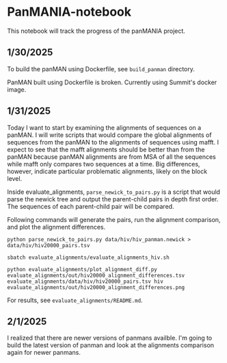 # PanMANIA-notebook

This notebook will track the progress of the panMANIA project.

## 1/30/2025

To build the panMAN using Dockerfile, see `build_panman` directory.

PanMAN built using Dockerfile is broken. Currently using Summit's docker image.

## 1/31/2025

Today I want to start by examining the alignments of sequences on a panMAN. I will write scripts that would compare the global alignments of sequences from the panMAN to the alignments of sequences using mafft. I expect to see that the mafft alignments should be better than from the panMAN because panMAN alignments are from MSA of all the sequences while mafft only compares two sequences at a time. Big differences, however, indicate particular problematic alignments, likely on the block level.

Inside evaluate_alignments, `parse_newick_to_pairs.py` is a script that would parse the newick tree and output the parent-child pairs in depth first order. The sequences of each parent-child pair will be compared.

Following commands will generate the pairs, run the alignment comparison, and plot the alignment differences.

```
python parse_newick_to_pairs.py data/hiv/hiv_panman.newick > data/hiv/hiv20000_pairs.tsv

sbatch evaluate_alignments/evaluate_alignments_hiv.sh

python evaluate_alignments/plot_alignment_diff.py evaluate_alignments/out/hiv20000_alignment_differences.tsv evaluate_alignments/data/hiv/hiv20000_pairs.tsv hiv evaluate_alignments/out/hiv20000_alignment_differences.png
```

For results, see `evaluate_alignments/README.md`.

## 2/1/2025

I realized that there are newer versions of panmans availble. I'm going to build the latest version of panman and look at the alignments comparison again for newer panmans.

